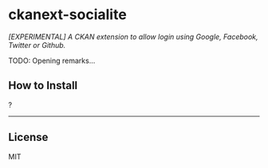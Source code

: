 # ckanext-socialite
_[EXPERIMENTAL] A CKAN extension to allow login using Google, Facebook, Twitter or Github._

TODO: Opening remarks...


## How to Install

?

---

## License

MIT
